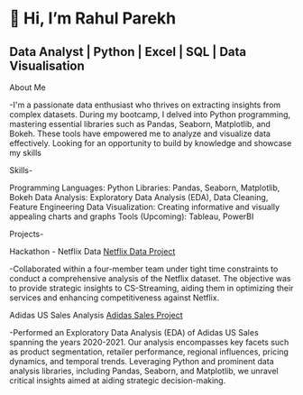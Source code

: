 # 👋 Hi, I’m Rahul Parekh

## Data Analyst | Python | Excel | SQL | Data Visualisation

About Me

-I'm a passionate data enthusiast who thrives on extracting insights from complex datasets. During my bootcamp, I delved into Python programming, mastering essential libraries such as Pandas, Seaborn, Matplotlib, and Bokeh. These tools have empowered me to analyze and visualize data effectively. Looking for an opportunity to build by knowledge and showcase my skills


Skills-

Programming Languages: Python
Libraries: Pandas, Seaborn, Matplotlib, Bokeh
Data Analysis: Exploratory Data Analysis (EDA), Data Cleaning, Feature Engineering
Data Visualization: Creating informative and visually appealing charts and graphs
Tools (Upcoming): Tableau, PowerBI

Projects- 

Hackathon - Netflix Data [Netflix Data Project](https://github.com/RahulP96/Hackathon---Netflix-Data)

-Collaborated within a four-member team under tight time constraints to conduct a comprehensive analysis of the Netflix dataset. The objective was to provide strategic insights to CS-Streaming, aiding them in optimizing their services and enhancing competitiveness against Netflix. 

Adidas US Sales Analysis      [Adidas Sales Project](https://github.com/RahulP96/Adidas-US-Sales-Analysis/blob/ad5f06aaf3a0f7e57529712b3d0b00420877a87c/Adidas%20US%20Sales%20Analysis.ipynb)

-Performed an Exploratory Data Analysis (EDA) of Adidas US Sales spanning the years 2020-2021. Our analysis encompasses key facets such as product segmentation, retailer performance, regional influences, pricing dynamics, and temporal trends. Leveraging Python and prominent data analysis libraries, including Pandas, Seaborn, and Matplotlib, we unravel critical insights aimed at aiding strategic decision-making.





<!---
RahulP96/RahulP96 is a ✨ special ✨ repository because its `README.md` (this file) appears on your GitHub profile.
You can click the Preview link to take a look at your changes.
--->
